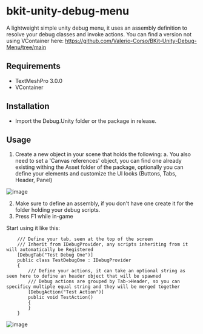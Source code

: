 # bkit-unity-debug-menu
A lightweight simple unity debug menu, it uses an assembly definition to resolve your debug classes and invoke actions.
You can find a version not using VContainer here: https://github.com/Valerio-Corso/BKit-Unity-Debug-Menu/tree/main

## Requirements
- TextMeshPro 3.0.0
- VContainer

## Installation
- Import the Debug.Unity folder or the package in release.

## Usage
1. Create a new object in your scene that holds the following:
    a. You also need to set a 'Canvas references' object, you can find one already existing withing the Asset folder of the package, optionally you can define your elements and customize the UI looks (Buttons, Tabs, Header, Panel) 

![image](https://github.com/user-attachments/assets/6956c4e2-9ca7-4f1a-b834-8d83e9d93183)


2. Make sure to define an assembly, if you don't have one create it for the folder holding your debug scripts.
3. Press F1 while in-game

Start using it like this:

```
    /// Define your tab, seen at the top of the screen
    /// Inherit from IDebugProvider, any scripts inheriting from it will automatically be Registered
    [DebugTab("Test Debug One")]
    public class TestDebugOne : IDebugProvider
    {
        /// Define your actions, it can take an optional string as seen here to define an header object that will be spawned
        /// Debug actions are grouped by Tab->Header, so you can specificy multiple equal string and they will be merged together
        [DebugAction("Test Action")]
        public void TestAction()
        {
        }
    }
```

![image](https://github.com/user-attachments/assets/175321ef-2787-4efc-87c1-d0d5fe83b066)
